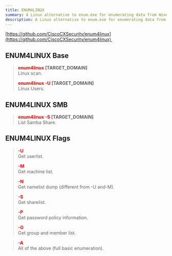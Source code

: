 ```yaml
---
title: ENUM4LINUX
summary: A Linux alternative to enum.exe for enumerating data from Windows and Samba hosts.
description: A Linux alternative to enum.exe for enumerating data from Windows and Samba hosts.
---
```


[https://github.com/CiscoCXSecurity/enum4linux](https://github.com/CiscoCXSecurity/enum4linux) 

## ENUM4LINUX Base


 > 
 > **<font color=red>enum4linux</font> \[TARGET_DOMAIN\]**</br>
 > Linux scan.
 > 
 > **<font color=red>enum4linux -U</font> \[TARGET_DOMAIN\]**</br>
 > Linux Users.

## ENUM4LINUX SMB


 > 
 > **<font color=red>enum4linux -S</font> \[TARGET_DOMAIN\]</br>**
 > List Samba Share.

## ENUM4LINUX Flags


 > 
 > **<font color=red>-U</font></br>**
 > Get userlist.
 > 
 > **<font color=red>-M</font></br>**
 > Get machine list.
 > 
 > **<font color=red>-N</font></br>**
 > Get namelist dump (different from -U and-M).
 > 
 > **<font color=red>-S</font></br>**
 > Get sharelist.
 > 
 > **<font color=red>-P</font></br>**
 > Get password policy information.
 > 
 > **<font color=red>-G</font></br>**
 > Get group and member list.

 > 
 > **<font color=red>-A</font></br>**
 > All of the above (full basic enumeration).
